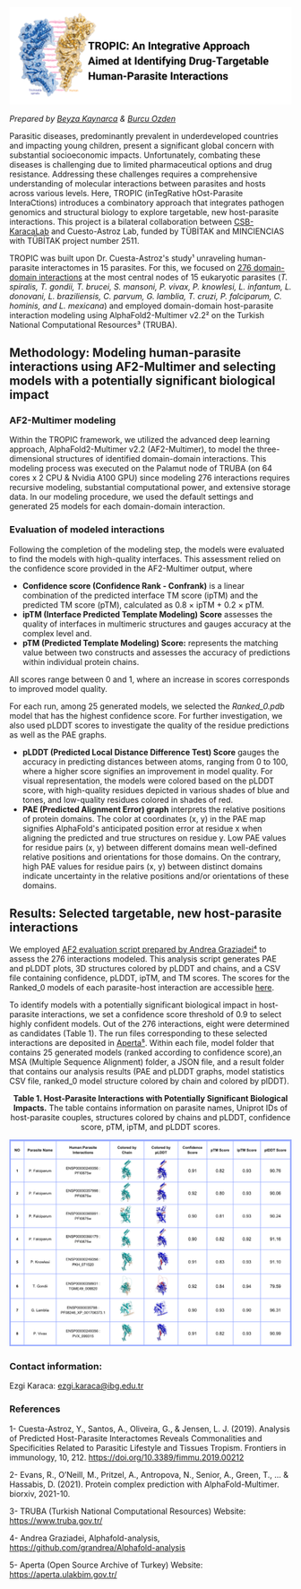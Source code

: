 <img width="1099" alt="github-title" src="Title-Tropic.png">

_Prepared by [Beyza Kaynarca](https://github.com/beyzakaynarca) & [Burcu Ozden](https://github.com/BurcuOzden)_



Parasitic diseases, predominantly prevalent in underdeveloped countries and impacting young children, present a significant global concern with substantial socioeconomic impacts. Unfortunately, combating these diseases is challenging due to limited pharmaceutical options and drug resistance. Addressing these challenges requires a comprehensive understanding of molecular interactions between parasites and hosts across various levels. Here, TROPIC (inTegRative hOst-Parasite InteraCtions) introduces a combinatory approach that integrates pathogen genomics and structural biology to explore targetable, new host-parasite interactions. This project is a bilateral collaboration between [CSB-KaracaLab](https://github.com/CSB-KaracaLab) and Cuesto-Astroz Lab, funded by TÜBİTAK and MINCIENCIAS with TÜBİTAK project number 2511.

TROPIC was built upon Dr. Cuesta-Astroz's study¹ unraveling human-parasite interactomes in 15 parasites. For this, we focused on [276 domain-domain interactions](https://github.com/beyzakaynarca/TROPIC/blob/main/Determined-human-parasite-interactions.txt) at the most central nodes of 15 eukaryotic parasites (_T. spiralis, T. gondii, T. brucei, S. mansoni, P. vivax, P. knowlesi, L. infantum, L. donovani, L. braziliensis, C. parvum, G. lamblia, T. cruzi, P. falciparum, C. hominis, and L. mexicana_) and employed domain-domain host-parasite interaction modeling using AlphaFold2-Multimer v2.2² on the Turkish National Computational Resources³ (TRUBA).

## Methodology: Modeling human-parasite interactions using AF2-Multimer and selecting models with a potentially significant biological impact

### AF2-Multimer modeling

Within the TROPIC framework, we utilized the advanced deep learning approach, AlphaFold2-Multimer v2.2 (AF2-Multimer), to model the three-dimensional structures of identified domain-domain interactions. This modeling process was executed on the Palamut node of TRUBA (on 64 cores x 2 CPU & Nvidia A100 GPU) since modeling 276 interactions requires recursive modeling, substantial computational power, and extensive storage data. In our modeling procedure, we used the default settings and generated 25 models for each domain-domain interaction. 

### Evaluation of modeled interactions

Following the completion of the modeling step, the models were evaluated to find the models with high-quality interfaces. This assessment relied on the confidence score provided in the AF2-Multimer output, where
- **Confidence score (Confidence Rank - Confrank)** is a linear combination of the predicted interface TM score (ipTM) and the predicted TM score (pTM), calculated as 0.8 × ipTM + 0.2 × pTM. 
- **ipTM (Interface Predicted Template Modeling) Score** assesses the quality of interfaces in multimeric structures and gauges accuracy at the complex level and. 
- **pTM (Predicted Template Modeling) Score:** represents the matching value between two constructs and assesses the accuracy of predictions within individual protein chains.

All scores range between 0 and 1, where an increase in scores corresponds to improved model quality.

For each run, among 25 generated models, we selected the _Ranked_0.pdb_ model that has the highest confidence score. For further investigation, we also used pLDDT scores to investigate the quality of the residue predictions as well as the PAE graphs.

- **pLDDT (Predicted Local Distance Difference Test) Score** gauges the accuracy in predicting distances between atoms, ranging from 0 to 100, where a higher score signifies an improvement in model quality. For visual representation, the models were colored based on the pLDDT score, with high-quality residues depicted in various shades of blue and tones, and low-quality residues colored in shades of red.
- **PAE (Predicted Alignment Error) graph** interprets the relative positions of protein domains. The color at coordinates (x, y) in the PAE map signifies AlphaFold's anticipated position error at residue x when aligning the predicted and true structures on residue y.
Low PAE values for residue pairs (x, y) between different domains mean well-defined relative positions and orientations for those domains. On the contrary, high PAE values for residue pairs (x, y) between distinct domains indicate uncertainty in the relative positions and/or orientations of these domains.

## Results: Selected targetable, new host-parasite interactions
We employed [AF2 evaluation script prepared by Andrea Graziadei⁴](https://github.com/grandrea/Alphafold-analysis) to assess the 276 interactions modeled. This analysis script generates PAE and pLDDT plots, 3D structures colored by pLDDT and chains, and a CSV file containing confidence, pLDDT, ipTM, and TM scores. The scores for the Ranked_0 models of each parasite-host interaction are accessible [here](TROPIC-AF2-results.csv).

To identify models with a potentially significant biological impact in host-parasite interactions, we set a confidence score threshold of 0.9 to select highly confident models. Out of the 276 interactions, eight were determined as candidates (Table 1). The run files corresponding to these selected interactions are deposited in [Aperta⁵](). Within each file, model folder that contains 25 generated models (ranked according to confidence score),an MSA (Multiple Sequence Alignment) folder, a JSON file, and a result folder that contains our analysis results (PAE and pLDDT graphs, model statistics CSV file, ranked_0 model structure colored by chain and colored by plDDT).

<div align="center">

**Table 1. Host-Parasite Interactions with Potentially Significant Biological Impacts.** The table contains information on parasite names, Uniprot IDs of host-parasite couples, structures colored by chains and pLDDT, confidence score, pTM, ipTM, and pLDDT scores.

</div>

![tropic-final-candidates](targetable-interactions.png)

### Contact information:

Ezgi Karaca: ezgi.karaca@ibg.edu.tr

### References
1- Cuesta-Astroz, Y., Santos, A., Oliveira, G., & Jensen, L. J. (2019). Analysis of Predicted Host-Parasite Interactomes Reveals Commonalities and Specificities Related to Parasitic Lifestyle and Tissues Tropism. Frontiers in immunology, 10, 212. https://doi.org/10.3389/fimmu.2019.00212

2- Evans, R., O’Neill, M., Pritzel, A., Antropova, N., Senior, A., Green, T., ... & Hassabis, D. (2021). Protein complex prediction with AlphaFold-Multimer. biorxiv, 2021-10.

3- TRUBA (Turkish National Computational Resources) Website: https://www.truba.gov.tr/

4- Andrea Graziadei, Alphafold-analysis, https://github.com/grandrea/Alphafold-analysis  

5- Aperta (Open Source Archive of Turkey) Website: https://aperta.ulakbim.gov.tr/
